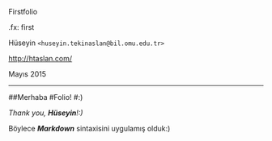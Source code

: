  Firstfolio

.fx: first

Hüseyin `<huseyin.tekinaslan@bil.omu.edu.tr>`

http://htaslan.com/

Mayıs 2015

---

##Merhaba
#Folio!
#:)

_Thank you, **Hüseyin**!:)_

Böylece **_Markdown_** sintaxisini uygulamış olduk:)
